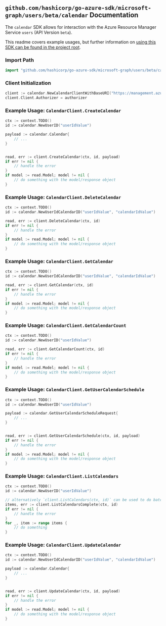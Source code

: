 
## `github.com/hashicorp/go-azure-sdk/microsoft-graph/users/beta/calendar` Documentation

The `calendar` SDK allows for interaction with the Azure Resource Manager Service `users` (API Version `beta`).

This readme covers example usages, but further information on [using this SDK can be found in the project root](https://github.com/hashicorp/go-azure-sdk/tree/main/docs).

### Import Path

```go
import "github.com/hashicorp/go-azure-sdk/microsoft-graph/users/beta/calendar"
```


### Client Initialization

```go
client := calendar.NewCalendarClientWithBaseURI("https://management.azure.com")
client.Client.Authorizer = authorizer
```


### Example Usage: `CalendarClient.CreateCalendar`

```go
ctx := context.TODO()
id := calendar.NewUserID("userIdValue")

payload := calendar.Calendar{
	// ...
}


read, err := client.CreateCalendar(ctx, id, payload)
if err != nil {
	// handle the error
}
if model := read.Model; model != nil {
	// do something with the model/response object
}
```


### Example Usage: `CalendarClient.DeleteCalendar`

```go
ctx := context.TODO()
id := calendar.NewUserIdCalendarID("userIdValue", "calendarIdValue")

read, err := client.DeleteCalendar(ctx, id)
if err != nil {
	// handle the error
}
if model := read.Model; model != nil {
	// do something with the model/response object
}
```


### Example Usage: `CalendarClient.GetCalendar`

```go
ctx := context.TODO()
id := calendar.NewUserIdCalendarID("userIdValue", "calendarIdValue")

read, err := client.GetCalendar(ctx, id)
if err != nil {
	// handle the error
}
if model := read.Model; model != nil {
	// do something with the model/response object
}
```


### Example Usage: `CalendarClient.GetCalendarCount`

```go
ctx := context.TODO()
id := calendar.NewUserID("userIdValue")

read, err := client.GetCalendarCount(ctx, id)
if err != nil {
	// handle the error
}
if model := read.Model; model != nil {
	// do something with the model/response object
}
```


### Example Usage: `CalendarClient.GetUserCalendarSchedule`

```go
ctx := context.TODO()
id := calendar.NewUserID("userIdValue")

payload := calendar.GetUserCalendarScheduleRequest{
	// ...
}


read, err := client.GetUserCalendarSchedule(ctx, id, payload)
if err != nil {
	// handle the error
}
if model := read.Model; model != nil {
	// do something with the model/response object
}
```


### Example Usage: `CalendarClient.ListCalendars`

```go
ctx := context.TODO()
id := calendar.NewUserID("userIdValue")

// alternatively `client.ListCalendars(ctx, id)` can be used to do batched pagination
items, err := client.ListCalendarsComplete(ctx, id)
if err != nil {
	// handle the error
}
for _, item := range items {
	// do something
}
```


### Example Usage: `CalendarClient.UpdateCalendar`

```go
ctx := context.TODO()
id := calendar.NewUserIdCalendarID("userIdValue", "calendarIdValue")

payload := calendar.Calendar{
	// ...
}


read, err := client.UpdateCalendar(ctx, id, payload)
if err != nil {
	// handle the error
}
if model := read.Model; model != nil {
	// do something with the model/response object
}
```
